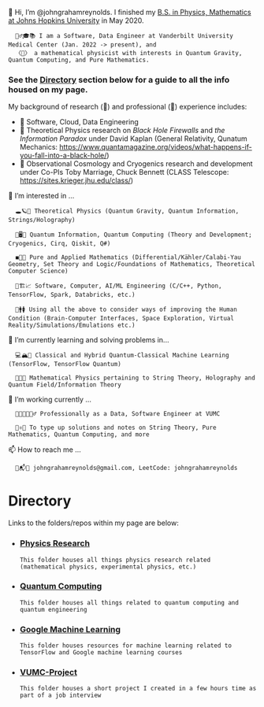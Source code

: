 👋 Hi, I’m @johngrahamreynolds. I finished my <ins>B.S. in Physics, Mathematics at Johns Hopkins University</ins> in May 2020. 

      👱‍♂️🎓📚 I am a Software, Data Engineer at Vanderbilt University Medical Center (Jan. 2022 -> present), and
      〈🌌〉 a mathematical physicist with interests in Quantum Gravity, Quantum Computing, and Pure Mathematics.

### See the <ins>Directory</ins> section below for a guide to all the info housed on my page.

My background of research (📖) and professional (🔩) experience includes:

- 🔩 Software, Cloud, Data Engineering
- 📖 Theoretical Physics research on *Black Hole Firewalls* and *the Information Paradox* under David Kaplan (General Relativity, Qunatum Mechanics: https://www.quantamagazine.org/videos/what-happens-if-you-fall-into-a-black-hole/)
- 📖 Observational Cosmology and Cryogenics research and development under Co-PIs Toby Marriage, Chuck Bennett (CLASS Telescope: https://sites.krieger.jhu.edu/class/)
      
👀 I’m interested in ... 

      🕳🪐🔮 Theoretical Physics (Quantum Gravity, Quantum Information, Strings/Holography)
      
      🔬🖥🤏 Quantum Information, Quantum Computing (Theory and Development; Cryogenics, Cirq, Qiskit, Q#)

      ◼️🧮➗ Pure and Applied Mathematics (Differential/Kähler/Calabi-Yau Geometry, Set Theory and Logic/Foundations of Mathematics, Theoretical Computer Science)
      
      🤖🏗📈 Software, Computer, AI/ML Engineering (C/C++, Python, TensorFlow, Spark, Databricks, etc.)
      
      🧪🚹🚺 Using all the above to consider ways of improving the Human Condition (Brain-Computer Interfaces, Space Exploration, Virtual Reality/Simulations/Emulations etc.)
      
🌱 I’m currently learning and solving problems in...

      💻🏔🧠 Classical and Hybrid Quantum-Classical Machine Learning (TensorFlow, TensorFlow Quantum)
     
      👾🚀🔀 Mathematical Physics pertaining to String Theory, Holography and Quantum Field/Information Theory
     
🏧 I’m working currently ...

      👨‍💻👨‍🔬👷‍♂️ Professionally as a Data, Software Engineer at VUMC
      
      🧵⚛️📓 To type up solutions and notes on String Theory, Pure Mathematics, Quantum Computing, and more

📫 How to reach me ...
      
      📩📬📧 johngrahamreynolds@gmail.com, LeetCode: johngrahamreynolds

# Directory

Links to the folders/repos within my page are below: 

- ### [Physics Research](https://github.com/johngrahamreynolds/Physics)
      This folder houses all things physics research related (mathematical physics, experimental physics, etc.)

- ### [Quantum Computing](https://github.com/johngrahamreynolds/QuantumComputing)
      This folder houses all things related to quantum computing and quantum engineering

- ### [Google Machine Learning](https://github.com/johngrahamreynolds/GoogleML)
      This folder houses resources for machine learning related to TensorFlow and Google machine learning courses

- ### [VUMC-Project](https://github.com/johngrahamreynolds/VUMC-Project)
      This folder houses a short project I created in a few hours time as part of a job interview

